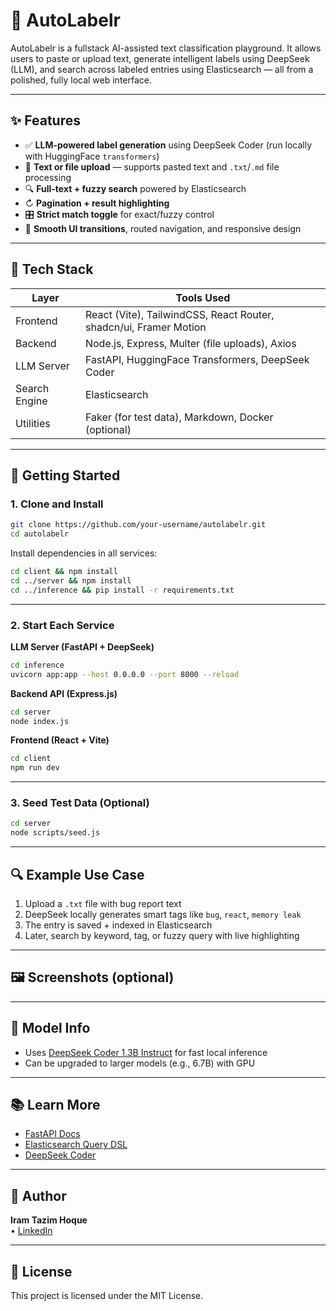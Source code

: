 # 🧠 AutoLabelr

AutoLabelr is a fullstack AI-assisted text classification playground. It allows users to paste or upload text, generate intelligent labels using DeepSeek (LLM), and search across labeled entries using Elasticsearch — all from a polished, fully local web interface.

---

## ✨ Features

-   ✅ **LLM-powered label generation** using DeepSeek Coder (run locally with HuggingFace `transformers`)
-   📁 **Text or file upload** — supports pasted text and `.txt`/`.md` file processing
-   🔍 **Full-text + fuzzy search** powered by Elasticsearch
-   ↻ **Pagination + result highlighting**
-   🎛️ **Strict match toggle** for exact/fuzzy control
-   🎨 **Smooth UI transitions**, routed navigation, and responsive design

---

## 🧱 Tech Stack

| Layer         | Tools Used                                                        |
| ------------- | ----------------------------------------------------------------- |
| Frontend      | React (Vite), TailwindCSS, React Router, shadcn/ui, Framer Motion |
| Backend       | Node.js, Express, Multer (file uploads), Axios                    |
| LLM Server    | FastAPI, HuggingFace Transformers, DeepSeek Coder                 |
| Search Engine | Elasticsearch                                                     |
| Utilities     | Faker (for test data), Markdown, Docker (optional)                |

---

## 🚀 Getting Started

### 1. Clone and Install

```bash
git clone https://github.com/your-username/autolabelr.git
cd autolabelr
```

Install dependencies in all services:

```bash
cd client && npm install
cd ../server && npm install
cd ../inference && pip install -r requirements.txt
```

---

### 2. Start Each Service

**LLM Server (FastAPI + DeepSeek)**

```bash
cd inference
uvicorn app:app --host 0.0.0.0 --port 8000 --reload
```

**Backend API (Express.js)**

```bash
cd server
node index.js
```

**Frontend (React + Vite)**

```bash
cd client
npm run dev
```

---

### 3. Seed Test Data (Optional)

```bash
cd server
node scripts/seed.js
```

---

## 🔍 Example Use Case

1. Upload a `.txt` file with bug report text
2. DeepSeek locally generates smart tags like `bug`, `react`, `memory leak`
3. The entry is saved + indexed in Elasticsearch
4. Later, search by keyword, tag, or fuzzy query with live highlighting

---

## 🖼️ Screenshots (optional)

> &#x20;

---

## 🧠 Model Info

-   Uses [DeepSeek Coder 1.3B Instruct](https://huggingface.co/deepseek-ai/deepseek-coder-1.3b-instruct) for fast local inference
-   Can be upgraded to larger models (e.g., 6.7B) with GPU

---

## 📚 Learn More

-   [FastAPI Docs](https://fastapi.tiangolo.com)
-   [Elasticsearch Query DSL](https://www.elastic.co/guide/en/elasticsearch/reference/current/query-dsl.html)
-   [DeepSeek Coder](https://huggingface.co/deepseek-ai)

---

## 🙌 Author

**Iram Tazim Hoque**\
• [LinkedIn](https://www.linkedin.com/in/lavinhoque33/)

---

## 📄 License

This project is licensed under the MIT License.

